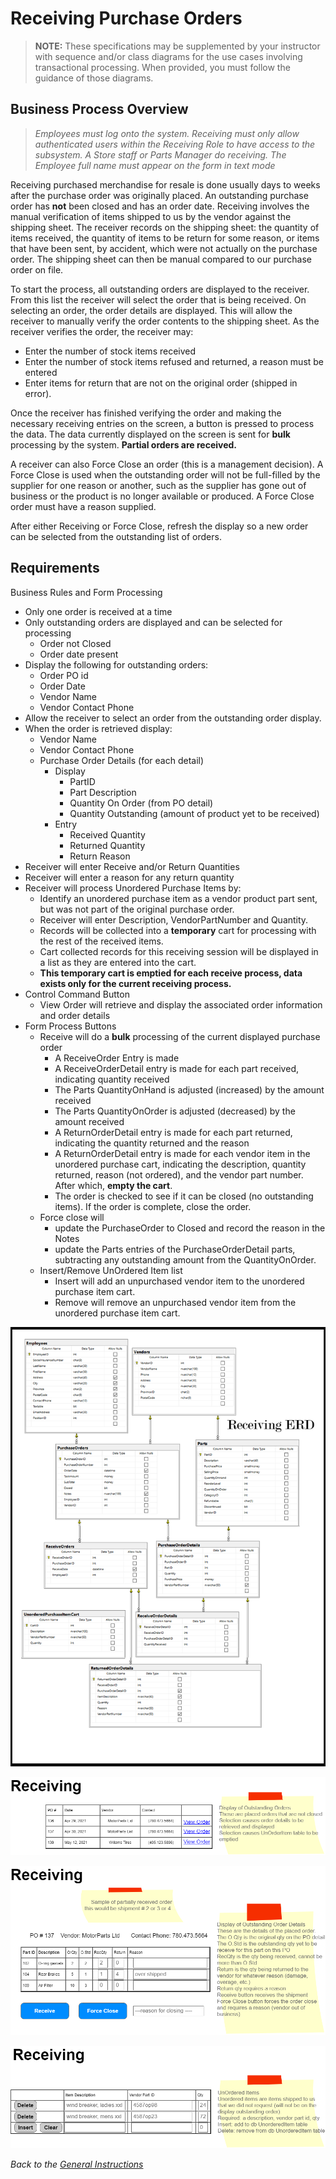 # Receiving Purchase Orders

> **NOTE:** These specifications may be supplemented by your instructor with sequence and/or class diagrams for the use cases involving transactional processing. When provided, you must follow the guidance of those diagrams.

## Business Process Overview

> *Employees must log onto the system. Receiving must only allow authenticated users within the Receiving Role to have access to the subsystem. A Store staff or Parts Manager do receiving. The Employee full name must appear on the form in text mode*

Receiving purchased merchandise for resale is done usually days to weeks after the purchase order was originally placed. An outstanding purchase order has **not** been closed and has an order date. Receiving involves the manual verification of items shipped to us by the vendor against the shipping sheet. The receiver records on the shipping sheet: the quantity of items received, the quantity of items to be return for some reason, or items that have been sent, by accident, which were not actually on the purchase order. The shipping sheet can then be manual compared to our purchase order on file.

To start the process, all outstanding orders are displayed to the receiver. From this list the receiver will select the order that is being received. On selecting an order, the order details are displayed. This will allow the receiver to manually verify the order contents to the shipping sheet. As the receiver verifies the order, the receiver may:

- Enter the number of stock items received
- Enter the number of stock items refused and returned, a reason must be entered
- Enter items for return that are not on the original order (shipped in error).

Once the receiver has finished verifying the order and making the necessary receiving entries on the screen, a button is pressed to process the data. The data currently displayed on the screen is sent for **bulk** processing by the system. **Partial orders are received.**

A receiver can also Force Close an order (this is a management decision). A Force Close is used when the outstanding order will not be full-filled by the supplier for one reason or another, such as the supplier has gone out of business or the product is no longer available or produced. A Force Close order must have a reason supplied.

After either Receiving or Force Close, refresh the display so a new order can be selected from the outstanding list of orders.

## Requirements

Business Rules and Form Processing

- Only one order is received at a time
- Only outstanding orders are displayed and can be selected for processing
  - Order not Closed
  - Order date present
- Display the following for outstanding orders:
  - Order PO id 
  - Order Date
  - Vendor Name
  - Vendor Contact Phone
- Allow the receiver to select an order from the outstanding order display.
- When the order is retrieved display:
  - Vendor Name
  - Vendor Contact Phone
  - Purchase Order Details (for each detail)
    - Display
      - PartID
      - Part Description
      - Quantity On Order (from PO detail)
      - Quantity Outstanding (amount of product yet to be received)
    - Entry
      - Received Quantity
      - Returned Quantity
      - Return Reason
- Receiver will enter Receive and/or Return Quantities
- Receiver will enter a reason for any return quantity
- Receiver will process Unordered Purchase Items by:
  - Identify an unordered purchase item as a vendor product part sent, but was not part of the original purchase order.
  - Receiver will enter Description, VendorPartNumber and Quantity.
  - Records will be collected into a **temporary** cart for processing with the rest of the received items.
  - Cart collected records for this receiving session will be displayed in a list as they are entered into the cart.
  - **This temporary cart is emptied for each receive process, data exists only for the current receiving process.**
- Control Command Button
  - View Order will retrieve and display the associated order information and order details
- Form Process Buttons
  - Receive will do a **bulk** processing of the current displayed purchase order
    - A ReceiveOrder Entry is made
    - A ReceiveOrderDetail entry is made for each part received, indicating quantity received
    - The Parts QuantityOnHand is adjusted (increased) by the amount received
    - The Parts QuantityOnOrder is adjusted (decreased) by the amount received
    - A ReturnOrderDetail entry is made for each part returned, indicating the quantity returned and the reason
    - A ReturnOrderDetail entry is made for each vendor item in the unordered purchase cart, indicating the description, quantity returned, reason (not ordered), and the vendor part number. After which, **empty the cart**.
    - The order is checked to see if it can be closed (no outstanding items). If the order is complete, close the order.
  - Force close will
    - update the PurchaseOrder to Closed and record the reason in the Notes
    - update the Parts entries of the PurchaseOrderDetail parts, subtracting any outstanding amount from the QuantityOnOrder.
  - Insert/Remove UnOrdered Item list
    - Insert will add an unpurchased vendor item to the unordered purchase item cart.
    - Remove will remove an unpurchased vendor item from the unordered purchase item cart.
  
![Receiving ERD](./receiving_erd.png)

![Receiving Items](./outstandingorders.png)

![Buttons](./orderdetails.png)

![Unordered Items](./nonordereditems.png)

*Back to the [General Instructions](./../README.md)*
